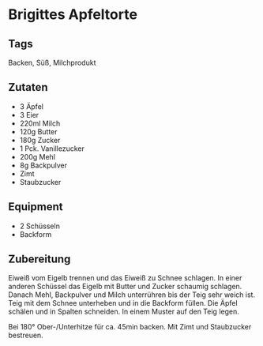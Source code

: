 # Brigittes Apfeltorte

## Tags 

Backen, Süß, Milchprodukt

## Zutaten

- 3 Äpfel
- 3 Eier 
- 220ml Milch
- 120g Butter
- 180g Zucker
- 1 Pck. Vanillezucker
- 200g Mehl
- 8g Backpulver
- Zimt
- Staubzucker

## Equipment

- 2 Schüsseln
- Backform

## Zubereitung 

Eiweiß vom Eigelb trennen und das Eiweiß zu Schnee schlagen.
In einer anderen Schüssel das Eigelb mit Butter und Zucker schaumig schlagen.
Danach Mehl, Backpulver und Milch unterrühren bis der Teig sehr weich ist.
Teig mit dem Schnee unterheben und in die Backform füllen.
Die Äpfel schälen und in Spalten schneiden.
In einem Muster auf den Teig legen.

Bei 180° Ober-/Unterhitze für ca. 45min backen.
Mit Zimt und Staubzucker bestreuen.
